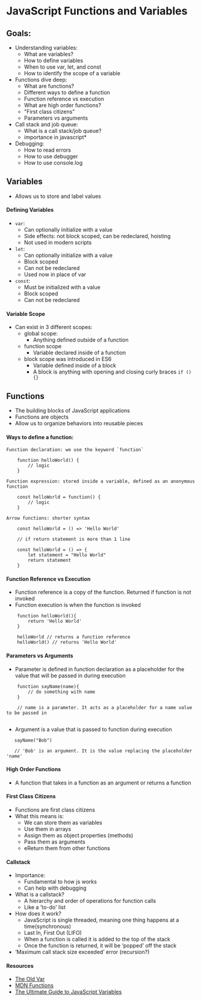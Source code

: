 # JavaScript Functions and Variables

## Goals:
- Understanding variables:
    - What are variables?
    - How to define variables
    - When to use var, let, and const
    - How to identify the scope of a variable
- Functions dive deep: 
    - What are functions?
    - Different ways to define a function
    - Function reference vs execution
    - What are high order functions?
    - "First class citizens"
    - Parameters vs arguments
- Call stack and job queue:
    - What is a call stack/job queue?
    - importance in javascript*
- Debugging:
    - How to read errors 
    - How to use debugger
    - How to use console.log


## Variables
- Allows us to store and label values


#### Defining Variables

- `var`: 
    - Can optionally initialize with a value
    - Side effects: not block scoped, can be redeclared, hoisting
    - Not used in modern scripts
- `let`:
    - Can optionally initialize with a value
    - Block scoped
    - Can not be redeclared
    - Used now in place of var
- `const`:
    - Must be initialized with a value
    - Block scoped
    - Can not be redeclared

#### Variable Scope

- Can exist in 3 different scopes: 
    - global scope:
        - Anything defined outside of a function
    - function scope
        - Variable declared inside of a function
    - block scope was introduced in ES6
        - Variable defined inside of a block
        - A block is anything with opening and closing curly braces ``` if () {} ```

## Functions

- The building blocks of JavaScript applications
- Functions are objects
- Allow us to organize behaviors into reusable pieces

#### Ways to define a function: 

```
Function declaration: we use the keyword `function`

    function helloWorld() {
        // logic
    }

```

```
Function expression: stored inside a variable, defined as an anonymous function

    const helloWorld = function() {
        // logic
    }

```

```
Arrow functions: shorter syntax 

    const helloWorld = () => 'Hello World'

    // if return statement is more than 1 line

    const helloWorld = () => {
        let statement = "Hello World"
        return statement
    }

```

#### Function Reference vs Execution

- Function reference is a copy of the function. Returned if function is not invoked
- Function execution is when the function is invoked 

```
    function helloWorld(){
        return 'Hello World'
    }

    helloWorld // returns a function reference 
    helloWorld() // returns 'Hello World'
```

#### Parameters vs Arguments
- Parameter is defined in function declaration as a placeholder for the value that will be passed in during execution
```
    function sayName(name){
        // do something with name
    }

    // name is a parameter. It acts as a placeholder for a name value to be passed in
    
```
- Argument is a value that is passed to function during execution
```
   sayName("Bob")

   // 'Bob' is an argument. It is the value replacing the placeholder 'name'

```

#### High Order Functions
- A function that takes in a function as an argument or returns a function

#### First Class Citizens
- Functions are first class citizens
- What this means is:
    - We can store them as variables
    - Use them in arrays
    - Assign them as object properties (methods)
    - Pass them as arguments
    - eReturn them from other functions

#### Callstack
- Importance:
    - Fundamental to how js works
    - Can help with debugging
- What is a callstack?
    - A hierarchy and order of operations for function calls
    - Like a 'to-do' list
- How does it work? 
    - JavaScript is single threaded, meaning one thing happens at a time(synchronous)
    - Last In, First Out (LIFO)
    - When a function is called it is added to the top of the stack
    - Once the function is returned, it will be ‘popped’ off the stack
- ‘Maximum call stack size exceeded’ error (recursion?)

#### Resources
- [The Old Var](https://javascript.info/var)
- [MDN Functions](https://developer.mozilla.org/en-US/docs/Web/JavaScript/Guide/Functions)
- [The Ultimate Guide to JavaScript Variables](https://www.javascripttutorial.net/javascript-variables/)
